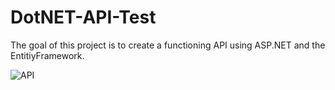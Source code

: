 # DotNET-API-Test
The goal of this project is to create a functioning API using ASP.NET and the EntitiyFramework. 

![API](https://imgur.com/noLv342.png)
